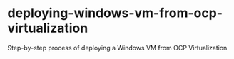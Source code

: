 # deploying-windows-vm-from-ocp-virtualization
Step-by-step process of deploying a Windows VM from OCP Virtualization
